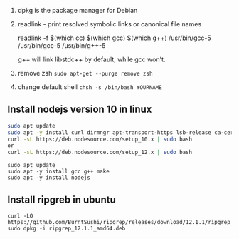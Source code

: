 1. dpkg is the package manager for Debian

2. readlink - print resolved symbolic links or canonical file names

   readlink -f $(which cc) $(which gcc) $(which g++) /usr/bin/gcc-5 /usr/bin/gcc-5 /usr/bin/g++-5

   g++ will link libstdc++ by default, while gcc won't.

3. remove zsh
   `sudo apt-get --purge remove zsh`

4. change default shell
   `chsh -s /bin/bash YOURNAME`


## Install nodejs version 10 in linux
``` bash
sudo apt update
sudo apt -y install curl dirmngr apt-transport-https lsb-release ca-certificates
curl -sL https://deb.nodesource.com/setup_10.x | sudo bash
or
curl -sL https://deb.nodesource.com/setup_12.x | sudo bash
```
```
sudo apt update
sudo apt -y install gcc g++ make
sudo apt -y install nodejs
```

## Install ripgreb in ubuntu
```
curl -LO https://github.com/BurntSushi/ripgrep/releases/download/12.1.1/ripgrep_12.1.1_amd64.deb
sudo dpkg -i ripgrep_12.1.1_amd64.deb
```
